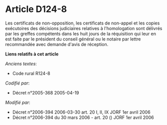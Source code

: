 # Article D124-8

Les certificats de non-opposition, les certificats de non-appel et les copies exécutoires des décisions judiciaires relatives
à l'homologation sont délivrés par les greffes compétents dans les huit jours de la réquisition qui leur en est faite par le
président du conseil général ou le notaire par lettre recommandée avec demande d'avis de réception.

**Liens relatifs à cet article**

_Anciens textes_:

  - Code rural R124-8

_Codifié par_:

  - Décret n°2005-368 2005-04-19

_Modifié par_:

  - Décret n°2006-394 2006-03-30 art. 20 I, II, IX JORF 1er avril 2006
  - Décret n°2006-394 du 30 mars 2006 - art. 20 () JORF 1er avril 2006
